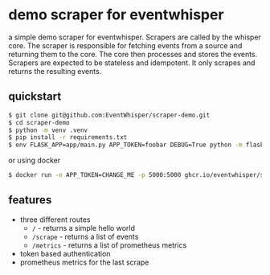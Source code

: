 # demo scraper for eventwhisper

a simple demo scraper for eventwhisper. Scrapers are called by the whisper core. The scraper is responsible for fetching events from a source and returning them to the core. The core then processes and stores the events. Scrapers are expected to be stateless and idempotent. It only scrapes and returns the resulting events.

## quickstart

```bash
$ git clone git@github.com:EventWhisper/scraper-demo.git
$ cd scraper-demo
$ python -m venv .venv
$ pip install -r requirements.txt
$ env FLASK_APP=app/main.py APP_TOKEN=foobar DEBUG=True python -m flask run
```

or using docker

```bash
$ docker run -e APP_TOKEN=CHANGE_ME -p 5000:5000 ghcr.io/eventwhisper/scraper-demo:latest
```


## features

* three different routes
    * `/` - returns a simple hello world
    * `/scrape` - returns a list of events
    * `/metrics` - returns a list of prometheus metrics
* token based authentication
* prometheus metrics for the last scrape